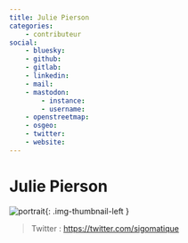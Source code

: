 ```yaml
---
title: Julie Pierson
categories:
    - contributeur
social:
    - bluesky:
    - github:
    - gitlab:
    - linkedin:
    - mail:
    - mastodon:
        - instance:
        - username:
    - openstreetmap:
    - osgeo:
    - twitter:
    - website:
---
```


# Julie Pierson

<!-- --8<-- [start:author-sign-block] -->

![portrait](https://cdn.geotribu.fr/img/internal/contributeurs/jpie.png "portrait"){: .img-thumbnail-left }

> Twitter : <https://twitter.com/sigomatique>

<!-- --8<-- [end:author-sign-block] -->
